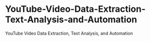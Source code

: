 # YouTube-Video-Data-Extraction-Text-Analysis-and-Automation
YouTube Video Data Extraction, Text Analysis, and Automation
